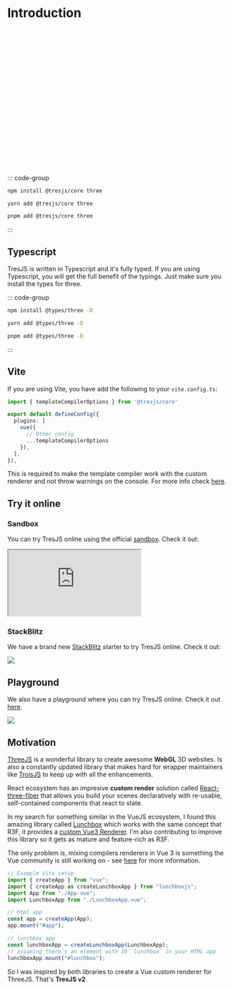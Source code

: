# Introduction

<ClientOnly>
    <div style="aspect-ratio: 16/9; height: auto; margin: 2rem 0; border-radius: 8px; overflow:hidden;">
      <FirstScene />
    </div>
</ClientOnly>

::: code-group

```bash [npm]
npm install @tresjs/core three
```

```bash [yarn]
yarn add @tresjs/core three
```

```bash [pnpm]
pnpm add @tresjs/core three
```

:::

## Typescript

TresJS is written in Typescript and it's fully typed. If you are using Typescript, you will get the full benefit of the typings. Just make sure you install the types for three.

::: code-group

```bash [npm]
npm install @types/three -D
```

```bash [yarn]
yarn add @types/three -D
```

```bash [pnpm]
pnpm add @types/three -D
```

:::

## Vite

If you are using Vite, you have add the following to your `vite.config.ts`:

```ts
import { templateCompilerOptions } from '@tresjs/core'

export default defineConfig({
  plugins: [
    vue({
      // Other config
      ...templateCompilerOptions
    }),
  ],
}),
```

This is required to make the template compiler work with the custom renderer and not throw warnings on the console. For more info check [here](/es/guide/troubleshooting.html).

## Try it online

### Sandbox

You can try TresJS online using the official [sandbox](https://play.tresjs.org/). Check it out:

<iframe src="https://play.tresjs.org/" class="w-full rounded shadow-lg outline-none border-none aspect-4/3"></iframe>

### StackBlitz

We have a brand new [StackBlitz](https://stackblitz.com/) starter to try TresJS online. Check it out:

![](/stackblitz-starter.png)

<StackBlitzEmbed projectId="tresjs-basic" />

## Playground

We also have a playground where you can try TresJS online. Check it out [here](https://playground.tresjs.org/).

![](/playground.png)

## Motivation

[ThreeJS](https://threejs.org/) is a wonderful library to create awesome **WebGL** 3D websites. Is also a constantly updated library that makes hard for wrapper maintainers like [TroisJS](https://troisjs.github.io/) to keep up with all the enhancements.

React ecosystem has an impresive **custom render** solution called [React-three-fiber](https://docs.pmnd.rs/react-three-fiber) that allows you build your scenes declaratively with re-usable, self-contained components that react to state.

In my search for something similar in the VueJS ecosystem, I found this amazing library called [Lunchbox](https://github.com/breakfast-studio/lunchboxjs) which works with the same concept that R3F, it provides a [custom Vue3 Renderer](https://vuejs.org/api/custom-renderer.html). I'm also contributing to improve this library so it gets as mature and feature-rich as R3F.

The only problem is, mixing compilers renderers in Vue 3 is something the Vue community is still working on - see [here](https://github.com/vuejs/vue-loader/pull/1645) for more information.

```ts
// Example Vite setup
import { createApp } from "vue";
import { createApp as createLunchboxApp } from "lunchboxjs";
import App from "./App.vue";
import LunchboxApp from "./LunchboxApp.vue";

// html app
const app = createApp(App);
app.mount("#app");

// lunchbox app
const lunchboxApp = createLunchboxApp(LunchboxApp);
// assuming there's an element with ID `lunchbox` in your HTML app
lunchboxApp.mount("#lunchbox");
```

So I was inspired by both libraries to create a Vue custom renderer for ThreeJS. That's **TresJS v2**.
